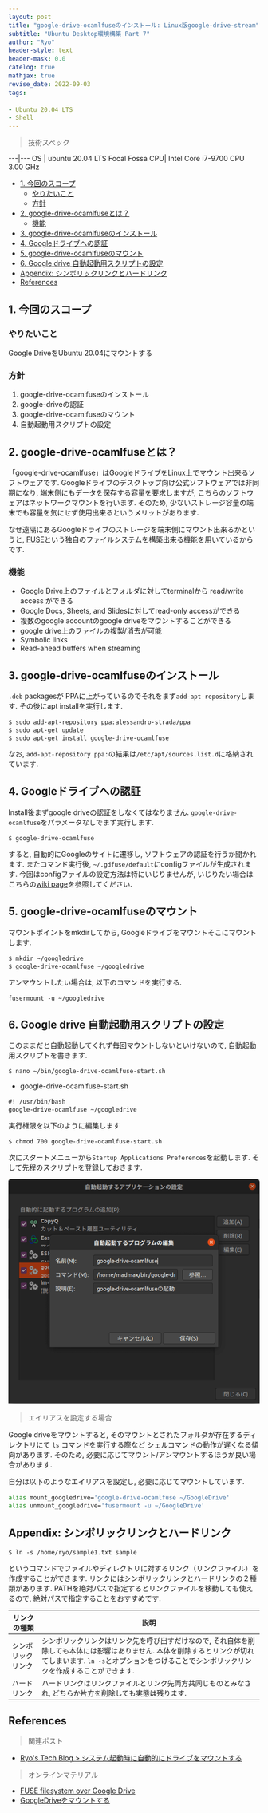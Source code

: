```yaml
---
layout: post
title: "google-drive-ocamlfuseのインストール: Linux版google-drive-stream"
subtitle: "Ubuntu Desktop環境構築 Part 7"
author: "Ryo"
header-style: text
header-mask: 0.0
catelog: true
mathjax: true
revise_date: 2022-09-03
tags:

- Ubuntu 20.04 LTS
- Shell
---
```



> 技術スペック

---|---
OS | ubuntu 20.04 LTS Focal Fossa
CPU| Intel Core i7-9700 CPU 3.00 GHz


<!-- START doctoc generated TOC please keep comment here to allow auto update -->
<!-- DON'T EDIT THIS SECTION, INSTEAD RE-RUN doctoc TO UPDATE -->

- [1. 今回のスコープ](#1-%E4%BB%8A%E5%9B%9E%E3%81%AE%E3%82%B9%E3%82%B3%E3%83%BC%E3%83%97)
  - [やりたいこと](#%E3%82%84%E3%82%8A%E3%81%9F%E3%81%84%E3%81%93%E3%81%A8)
  - [方針](#%E6%96%B9%E9%87%9D)
- [2. google-drive-ocamlfuseとは？](#2-google-drive-ocamlfuse%E3%81%A8%E3%81%AF)
  - [機能](#%E6%A9%9F%E8%83%BD)
- [3. google-drive-ocamlfuseのインストール](#3-google-drive-ocamlfuse%E3%81%AE%E3%82%A4%E3%83%B3%E3%82%B9%E3%83%88%E3%83%BC%E3%83%AB)
- [4. Googleドライブへの認証](#4-google%E3%83%89%E3%83%A9%E3%82%A4%E3%83%96%E3%81%B8%E3%81%AE%E8%AA%8D%E8%A8%BC)
- [5. google-drive-ocamlfuseのマウント](#5-google-drive-ocamlfuse%E3%81%AE%E3%83%9E%E3%82%A6%E3%83%B3%E3%83%88)
- [6. Google drive 自動起動用スクリプトの設定](#6-google-drive-%E8%87%AA%E5%8B%95%E8%B5%B7%E5%8B%95%E7%94%A8%E3%82%B9%E3%82%AF%E3%83%AA%E3%83%97%E3%83%88%E3%81%AE%E8%A8%AD%E5%AE%9A)
- [Appendix: シンボリックリンクとハードリンク](#appendix-%E3%82%B7%E3%83%B3%E3%83%9C%E3%83%AA%E3%83%83%E3%82%AF%E3%83%AA%E3%83%B3%E3%82%AF%E3%81%A8%E3%83%8F%E3%83%BC%E3%83%89%E3%83%AA%E3%83%B3%E3%82%AF)
- [References](#references)

<!-- END doctoc generated TOC please keep comment here to allow auto update -->

## 1. 今回のスコープ
### やりたいこと

Google DriveをUbuntu 20.04にマウントする

### 方針

1. google-drive-ocamlfuseのインストール
2. google-driveの認証
3. google-drive-ocamlfuseのマウント
4. 自動起動用スクリプトの設定

## 2. google-drive-ocamlfuseとは？

「google-drive-ocamlfuse」はGoogleドライブをLinux上でマウント出来るソフトウェアです. Googleドライブのデスクトップ向け公式ソフトウェアでは非同期になり, 端末側にもデータを保存する容量を要求しますが, こちらのソフトウェアはネットワークマウントを行います. そのため, 少ないストレージ容量の端末でも容量を気にせず使用出来るというメリットがあります. 

なぜ遠隔にあるGoogleドライブのストレージを端末側にマウント出来るかというと, [FUSE](https://ja.wikipedia.org/wiki/Filesystem_in_Userspace)という独自のファイルシステムを構築出来る機能を用いているからです. 

### 機能

- Google Drive上のファイルとフォルダに対してterminalから read/write access ができる
- Google Docs, Sheets, and Slidesに対してread-only accessができる
- 複数のgoogle accountのgoogle driveをマウントすることができる
- google drive上のファイルの複製/消去が可能
- Symbolic links
- Read-ahead buffers when streaming

## 3. google-drive-ocamlfuseのインストール

`.deb` packagesが PPAに上がっているのでそれをまず`add-apt-repository`します. その後にapt installを実行します. 

```
$ sudo add-apt-repository ppa:alessandro-strada/ppa
$ sudo apt-get update
$ sudo apt-get install google-drive-ocamlfuse
```

なお, `add-apt-repository ppa:`の結果は`/etc/apt/sources.list.d`に格納されています. 

## 4. Googleドライブへの認証

Install後まずgoogle driveの認証をしなくてはなりません. `google-drive-ocamlfuse`をパラメータなしでまず実行します. 

```
$ google-drive-ocamlfuse
```

すると, 自動的にGoogleのサイトに遷移し, ソフトウェアの認証を行うか聞かれます. またコマンド実行後, `~/.gdfuse/default`にconfigファイルが生成されます. 今回はconfigファイルの設定方法は特にいじりませんが, いじりたい場合はこちらの[wiki page](https://github.com/astrada/google-drive-ocamlfuse/wiki/Configuration)を参照してください. 

## 5. google-drive-ocamlfuseのマウント

マウントポイントをmkdirしてから, Googleドライブをマウントそこにマウントします. 

```
$ mkdir ~/googledrive
$ google-drive-ocamlfuse ~/googledrive
```

アンマウントしたい場合は, 以下のコマンドを実行する. 

```
fusermount -u ~/googledrive
```

## 6. Google drive 自動起動用スクリプトの設定

このままだと自動起動してくれず毎回マウントしないといけないので, 自動起動用スクリプトを書きます. 

```
$ nano ~/bin/google-drive-ocamlfuse-start.sh
```

- google-drive-ocamlfuse-start.sh

```
#! /usr/bin/bash
google-drive-ocamlfuse ~/googledrive
```

実行権限を以下のように編集します

```
$ chmod 700 google-drive-ocamlfuse-start.sh 
```

次にスタートメニューから`Startup Applications Preferences`を起動します. そして先程のスクリプトを登録しておきます. 

<img src="https://raw.githubusercontent.com//ryonakimageserver/omorikaizuka//master/linux/google_drive/StartupApplicationsPreferences_20201222.png">


> エイリアスを設定する場合

Google driveをマウントすると, そのマウントとされたフォルダが存在するディレクトリにて `ls` コマンドを実行する際など
シェルコマンドの動作が遅くなる傾向があります. そのため, 必要に応じてマウント/アンマウントするほうが良い場合があります.

自分は以下のようなエイリアスを設定し, 必要に応じてマウントしています.

```zsh
alias mount_googledrive='google-drive-ocamlfuse ~/GoogleDrive'
alias unmount_googledrive='fusermount -u ~/GoogleDrive'
```

## Appendix: シンボリックリンクとハードリンク

```
$ ln -s /home/ryo/sample1.txt sample
```

というコマンドでファイルやディレクトリに対するリンク（リンクファイル）を作成することができます.
リンクにはシンボリックリンクとハードリンクの２種類があります. 
PATHを絶対パスで指定するとリンクファイルを移動しても使えるので, 絶対パスで指定することをおすすめです.

|リンクの種類|説明|
|---|---|
|シンボリックリンク|シンボリックリンクはリンク先を呼び出すだけなので, それ自体を削除しても本体には影響はありません. 本体を削除するとリンクが切れてしまいます. `ln -s`とオプションをつけることでシンボリックリンクを作成することができます.|
|ハードリンク|ハードリンクはリンクファイルとリンク先両方共同じものとみなされ, どちらか片方を削除しても実態は残ります.|

## References

> 関連ポスト

- [Ryo's Tech Blog > システム起動時に自動的にドライブをマウントする](https://ryonakagami.github.io/2022/01/28/ubuntu-external-storage-setup/)


> オンラインマテリアル

- [FUSE filesystem over Google Drive](https://github.com/astrada/google-drive-ocamlfuse)
- [GoogleDriveをマウントする](https://sites.google.com/site/memomuteki/tinylinux/googledrivewomauntosuru)